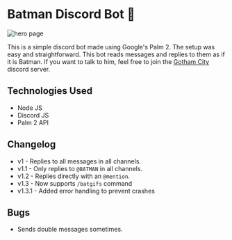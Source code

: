 # Batman Discord Bot 🦇

![hero page](https://github.com/anav5704/ai-discord-bot/blob/main/docs/batman.png)

This is a simple discord bot made using Google's Palm 2. The setup was easy and straightforward. This bot reads messages and replies to them as if it is Batman. If you want to talk to him, feel free to join the [Gotham City](https://discord.gg/K9rMzPudgS) discord server.

## Technologies Used
- Node JS
- Discord JS
- Palm 2 API

## Changelog
- v1 - Replies to all messages in all channels.
- v1.1 - Only replies to ```@BATMAN``` in all channels.
- v1.2 - Replies directly with an ```@mention```.
- v1.3 - Now supports ```/batgifs``` command
- v1.3.1 - Added error handling to prevent crashes

## Bugs
- Sends double messages sometimes.
